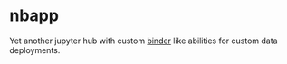 # nbapp
Yet another jupyter hub with custom [binder](https://binder.pangeo.io/) like abilities for custom data deployments.
